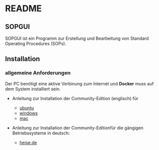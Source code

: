 # README
## SOPGUI
SOPGUI ist ein Programm zur Erstellung und Bearbeitung von Standard Operating Procedures (SOPs).

## Installation

### allgemeine Anforderungen

Der PC benötigt eine aktive Verbinung zum Internet und **Docker** muss auf dem System installiert sein.

+ Anleitung zur Installation der Community-Edition (englisch) für 
	+ [ubuntu](https://docs.docker.com/v17.09/engine/installation/linux/docker-ce/ubuntu/)
	+ [windows](https://docs.docker.com/v17.09/docker-for-windows/install/)
	+ [mac](https://docs.docker.com/v17.09/docker-for-mac/install/)

+ Anleitung zur Installation der Community-Editionfür die gängigen Betriebssysteme in deutsch:
	+  [heise.de](https://www.heise.de/ct/artikel/Docker-einrichten-unter-Linux-Windows-macOS-4309355.html)

	

